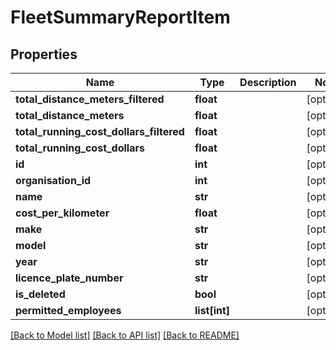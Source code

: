 # FleetSummaryReportItem

## Properties
Name | Type | Description | Notes
------------ | ------------- | ------------- | -------------
**total_distance_meters_filtered** | **float** |  | [optional] 
**total_distance_meters** | **float** |  | [optional] 
**total_running_cost_dollars_filtered** | **float** |  | [optional] 
**total_running_cost_dollars** | **float** |  | [optional] 
**id** | **int** |  | [optional] 
**organisation_id** | **int** |  | [optional] 
**name** | **str** |  | [optional] 
**cost_per_kilometer** | **float** |  | [optional] 
**make** | **str** |  | [optional] 
**model** | **str** |  | [optional] 
**year** | **str** |  | [optional] 
**licence_plate_number** | **str** |  | [optional] 
**is_deleted** | **bool** |  | [optional] 
**permitted_employees** | **list[int]** |  | [optional] 

[[Back to Model list]](../README.md#documentation-for-models) [[Back to API list]](../README.md#documentation-for-api-endpoints) [[Back to README]](../README.md)


